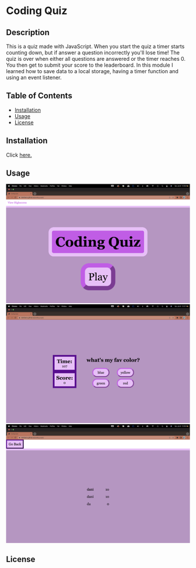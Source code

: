 # Coding Quiz

## Description

This is a quiz made with JavaScript. When you start the quiz a timer starts counting down,
but if answer a question incorrectly you'll lose time! The quiz is over when either all questions are answered or the timer reaches 0. You then get to submit your score to the leaderboard. In this module I learned how to save data to a local storage, having a timer function and using an event listener.

## Table of Contents

- [Installation](#installation)
- [Usage](#usage)
- [License](#license)

## Installation

Click [here.](https://danibano.github.io/coding-quiz/)

## Usage

![Coding Quiz](./assets/images/screen-1.png)
![Coding Quiz](./assets/images/screen-2.png)
![Coding Quiz](./assets/images/screen-3.png)

## License
